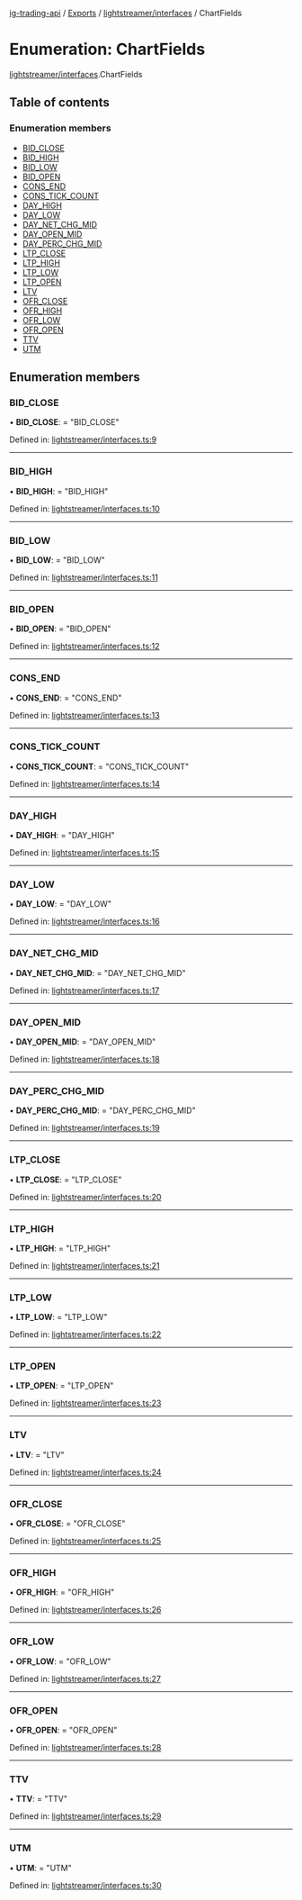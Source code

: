 [ig-trading-api](../README.md) / [Exports](../modules.md) / [lightstreamer/interfaces](../modules/lightstreamer_interfaces.md) / ChartFields

# Enumeration: ChartFields

[lightstreamer/interfaces](../modules/lightstreamer_interfaces.md).ChartFields

## Table of contents

### Enumeration members

- [BID_CLOSE](lightstreamer_interfaces.chartfields.md#bid_close)
- [BID_HIGH](lightstreamer_interfaces.chartfields.md#bid_high)
- [BID_LOW](lightstreamer_interfaces.chartfields.md#bid_low)
- [BID_OPEN](lightstreamer_interfaces.chartfields.md#bid_open)
- [CONS_END](lightstreamer_interfaces.chartfields.md#cons_end)
- [CONS_TICK_COUNT](lightstreamer_interfaces.chartfields.md#cons_tick_count)
- [DAY_HIGH](lightstreamer_interfaces.chartfields.md#day_high)
- [DAY_LOW](lightstreamer_interfaces.chartfields.md#day_low)
- [DAY_NET_CHG_MID](lightstreamer_interfaces.chartfields.md#day_net_chg_mid)
- [DAY_OPEN_MID](lightstreamer_interfaces.chartfields.md#day_open_mid)
- [DAY_PERC_CHG_MID](lightstreamer_interfaces.chartfields.md#day_perc_chg_mid)
- [LTP_CLOSE](lightstreamer_interfaces.chartfields.md#ltp_close)
- [LTP_HIGH](lightstreamer_interfaces.chartfields.md#ltp_high)
- [LTP_LOW](lightstreamer_interfaces.chartfields.md#ltp_low)
- [LTP_OPEN](lightstreamer_interfaces.chartfields.md#ltp_open)
- [LTV](lightstreamer_interfaces.chartfields.md#ltv)
- [OFR_CLOSE](lightstreamer_interfaces.chartfields.md#ofr_close)
- [OFR_HIGH](lightstreamer_interfaces.chartfields.md#ofr_high)
- [OFR_LOW](lightstreamer_interfaces.chartfields.md#ofr_low)
- [OFR_OPEN](lightstreamer_interfaces.chartfields.md#ofr_open)
- [TTV](lightstreamer_interfaces.chartfields.md#ttv)
- [UTM](lightstreamer_interfaces.chartfields.md#utm)

## Enumeration members

### BID_CLOSE

• **BID_CLOSE**: = "BID_CLOSE"

Defined in: [lightstreamer/interfaces.ts:9](https://github.com/bennycode/ig-trading-api/blob/a8e1c4a/src/lightstreamer/interfaces.ts#L9)

---

### BID_HIGH

• **BID_HIGH**: = "BID_HIGH"

Defined in: [lightstreamer/interfaces.ts:10](https://github.com/bennycode/ig-trading-api/blob/a8e1c4a/src/lightstreamer/interfaces.ts#L10)

---

### BID_LOW

• **BID_LOW**: = "BID_LOW"

Defined in: [lightstreamer/interfaces.ts:11](https://github.com/bennycode/ig-trading-api/blob/a8e1c4a/src/lightstreamer/interfaces.ts#L11)

---

### BID_OPEN

• **BID_OPEN**: = "BID_OPEN"

Defined in: [lightstreamer/interfaces.ts:12](https://github.com/bennycode/ig-trading-api/blob/a8e1c4a/src/lightstreamer/interfaces.ts#L12)

---

### CONS_END

• **CONS_END**: = "CONS_END"

Defined in: [lightstreamer/interfaces.ts:13](https://github.com/bennycode/ig-trading-api/blob/a8e1c4a/src/lightstreamer/interfaces.ts#L13)

---

### CONS_TICK_COUNT

• **CONS_TICK_COUNT**: = "CONS_TICK_COUNT"

Defined in: [lightstreamer/interfaces.ts:14](https://github.com/bennycode/ig-trading-api/blob/a8e1c4a/src/lightstreamer/interfaces.ts#L14)

---

### DAY_HIGH

• **DAY_HIGH**: = "DAY_HIGH"

Defined in: [lightstreamer/interfaces.ts:15](https://github.com/bennycode/ig-trading-api/blob/a8e1c4a/src/lightstreamer/interfaces.ts#L15)

---

### DAY_LOW

• **DAY_LOW**: = "DAY_LOW"

Defined in: [lightstreamer/interfaces.ts:16](https://github.com/bennycode/ig-trading-api/blob/a8e1c4a/src/lightstreamer/interfaces.ts#L16)

---

### DAY_NET_CHG_MID

• **DAY_NET_CHG_MID**: = "DAY_NET_CHG_MID"

Defined in: [lightstreamer/interfaces.ts:17](https://github.com/bennycode/ig-trading-api/blob/a8e1c4a/src/lightstreamer/interfaces.ts#L17)

---

### DAY_OPEN_MID

• **DAY_OPEN_MID**: = "DAY_OPEN_MID"

Defined in: [lightstreamer/interfaces.ts:18](https://github.com/bennycode/ig-trading-api/blob/a8e1c4a/src/lightstreamer/interfaces.ts#L18)

---

### DAY_PERC_CHG_MID

• **DAY_PERC_CHG_MID**: = "DAY_PERC_CHG_MID"

Defined in: [lightstreamer/interfaces.ts:19](https://github.com/bennycode/ig-trading-api/blob/a8e1c4a/src/lightstreamer/interfaces.ts#L19)

---

### LTP_CLOSE

• **LTP_CLOSE**: = "LTP_CLOSE"

Defined in: [lightstreamer/interfaces.ts:20](https://github.com/bennycode/ig-trading-api/blob/a8e1c4a/src/lightstreamer/interfaces.ts#L20)

---

### LTP_HIGH

• **LTP_HIGH**: = "LTP_HIGH"

Defined in: [lightstreamer/interfaces.ts:21](https://github.com/bennycode/ig-trading-api/blob/a8e1c4a/src/lightstreamer/interfaces.ts#L21)

---

### LTP_LOW

• **LTP_LOW**: = "LTP_LOW"

Defined in: [lightstreamer/interfaces.ts:22](https://github.com/bennycode/ig-trading-api/blob/a8e1c4a/src/lightstreamer/interfaces.ts#L22)

---

### LTP_OPEN

• **LTP_OPEN**: = "LTP_OPEN"

Defined in: [lightstreamer/interfaces.ts:23](https://github.com/bennycode/ig-trading-api/blob/a8e1c4a/src/lightstreamer/interfaces.ts#L23)

---

### LTV

• **LTV**: = "LTV"

Defined in: [lightstreamer/interfaces.ts:24](https://github.com/bennycode/ig-trading-api/blob/a8e1c4a/src/lightstreamer/interfaces.ts#L24)

---

### OFR_CLOSE

• **OFR_CLOSE**: = "OFR_CLOSE"

Defined in: [lightstreamer/interfaces.ts:25](https://github.com/bennycode/ig-trading-api/blob/a8e1c4a/src/lightstreamer/interfaces.ts#L25)

---

### OFR_HIGH

• **OFR_HIGH**: = "OFR_HIGH"

Defined in: [lightstreamer/interfaces.ts:26](https://github.com/bennycode/ig-trading-api/blob/a8e1c4a/src/lightstreamer/interfaces.ts#L26)

---

### OFR_LOW

• **OFR_LOW**: = "OFR_LOW"

Defined in: [lightstreamer/interfaces.ts:27](https://github.com/bennycode/ig-trading-api/blob/a8e1c4a/src/lightstreamer/interfaces.ts#L27)

---

### OFR_OPEN

• **OFR_OPEN**: = "OFR_OPEN"

Defined in: [lightstreamer/interfaces.ts:28](https://github.com/bennycode/ig-trading-api/blob/a8e1c4a/src/lightstreamer/interfaces.ts#L28)

---

### TTV

• **TTV**: = "TTV"

Defined in: [lightstreamer/interfaces.ts:29](https://github.com/bennycode/ig-trading-api/blob/a8e1c4a/src/lightstreamer/interfaces.ts#L29)

---

### UTM

• **UTM**: = "UTM"

Defined in: [lightstreamer/interfaces.ts:30](https://github.com/bennycode/ig-trading-api/blob/a8e1c4a/src/lightstreamer/interfaces.ts#L30)
